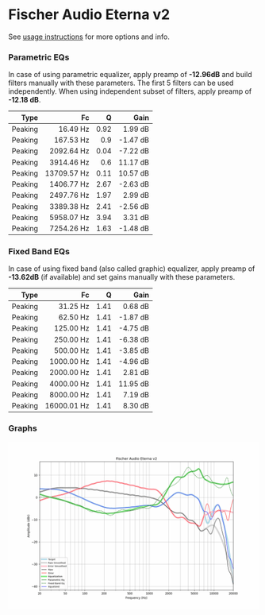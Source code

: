 # Fischer Audio Eterna v2
See [usage instructions](https://github.com/jaakkopasanen/AutoEq#usage) for more options and info.

### Parametric EQs
In case of using parametric equalizer, apply preamp of **-12.96dB** and build filters manually
with these parameters. The first 5 filters can be used independently.
When using independent subset of filters, apply preamp of **-12.18 dB**.

| Type    | Fc          |    Q | Gain     |
|--------:|------------:|-----:|---------:|
| Peaking | 16.49 Hz    | 0.92 | 1.99 dB  |
| Peaking | 167.53 Hz   | 0.9  | -1.47 dB |
| Peaking | 2092.64 Hz  | 0.04 | -7.22 dB |
| Peaking | 3914.46 Hz  | 0.6  | 11.17 dB |
| Peaking | 13709.57 Hz | 0.11 | 10.57 dB |
| Peaking | 1406.77 Hz  | 2.67 | -2.63 dB |
| Peaking | 2497.76 Hz  | 1.97 | 2.99 dB  |
| Peaking | 3389.38 Hz  | 2.41 | -2.56 dB |
| Peaking | 5958.07 Hz  | 3.94 | 3.31 dB  |
| Peaking | 7254.26 Hz  | 1.63 | -1.48 dB |

### Fixed Band EQs
In case of using fixed band (also called graphic) equalizer, apply preamp of **-13.62dB**
(if available) and set gains manually with these parameters.

| Type    | Fc          |    Q | Gain     |
|--------:|------------:|-----:|---------:|
| Peaking | 31.25 Hz    | 1.41 | 0.68 dB  |
| Peaking | 62.50 Hz    | 1.41 | -1.87 dB |
| Peaking | 125.00 Hz   | 1.41 | -4.75 dB |
| Peaking | 250.00 Hz   | 1.41 | -6.38 dB |
| Peaking | 500.00 Hz   | 1.41 | -3.85 dB |
| Peaking | 1000.00 Hz  | 1.41 | -4.96 dB |
| Peaking | 2000.00 Hz  | 1.41 | 2.81 dB  |
| Peaking | 4000.00 Hz  | 1.41 | 11.95 dB |
| Peaking | 8000.00 Hz  | 1.41 | 7.19 dB  |
| Peaking | 16000.01 Hz | 1.41 | 8.30 dB  |

### Graphs
![](./Fischer%20Audio%20Eterna%20v2.png)